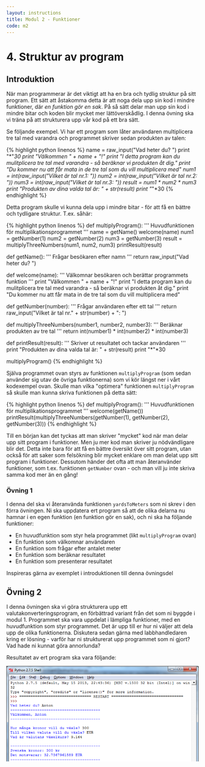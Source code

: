 ```yaml
---
layout: instructions
title: Modul 2 - Funktioner
code: m2
---
```


# 4. Struktur av program

## Introduktion

När man programmerar är det viktigt att ha en bra och tydlig struktur på sitt program. Ett sätt att åstakomma detta är att noga dela upp sin kod i mindre funktioner, där _en funktion gör en sak_. På så sätt delar man upp sin kod i mindre bitar och koden blir mycket mer lättöverskådlig. I denna övning ska vi träna på att strukturera upp vår kod på ett bra sätt.

Se följande exempel. Vi har ett program som låter användaren multiplicera tre tal med varandra och programmet skriver sedan produkten av talen:

{% highlight python linenos %}
name = raw_input("Vad heter du? ")
print "*"*30
print "Välkommen " + name + "!"
print "I detta program kan du mulitplicera tre tal med varandra - så beräknar vi produkten åt dig."
print "Du kommer nu att får mata in de tre tal som du vill multiplicera med"
num1 = int(raw_input("Vilket är tal nr.1: "))
num2 = int(raw_input("Vilket är tal nr.2: "))
num3 = int(raw_input("Vilket är tal nr.3: "))
result = num1 * num2 * num3
print "Produkten av dina valda tal är: " + str(result)
print "*"*30
{% endhighlight %}

Detta program skulle vi kunna dela upp i mindre bitar - för att få en bättre och tydligare struktur. T.ex. såhär:

{% highlight python linenos %}
def multiplyProgram():
    ''' Huvudfunktionen för multiplikationsprogrammet '''
    name = getName()
    welcome(name)
    num1 = getNumber(1)
    num2 = getNumber(2)
    num3 = getNumber(3)
    result = multiplyThreeNumbers(num1, num2, num3)
    printResult(result)
	
def getName():
    ''' Frågar besökaren efter namn '''
    return raw_input("Vad heter du? ")

def welcome(name):
    ''' Välkomnar besökaren och berättar programmets funktion '''
    print "Välkommen " + name + "!"
    print "I detta program kan du mulitplicera tre tal med varandra - så beräknar vi produkten åt dig."
    print "Du kommer nu att får mata in de tre tal som du vill multiplicera med"

def getNumber(number):
    ''' Frågar användaren efter ett tal '''
    return raw_input("Vilket är tal nr." + str(number) + ": ")

def multiplyThreeNumbers(number1, number2, number3):
    ''' Beräknar produkten av tre tal '''
    return int(number1) * int(number2) * int(number3)

def printResult(result):
    ''' Skriver ut resultatet och tackar användaren '''
    print "Produkten av dina valda tal är: " + str(result)
    print "*"*30

multiplyProgram()
{% endhighlight %}

Själva programmet ovan styrs av funktionen `multiplyProgram` (som sedan använder sig utav de övriga funktionerna) som vi kör längst ner i vårt kodexempel ovan. Skulle man vilka "optimera" funktionen `multiplyProgram` så skulle man kunna skriva funktionen på detta sätt:

{% highlight python linenos %}
def multiplyProgram():
    ''' Huvudfunktionen för multiplikationsprogrammet '''
    welcome(getName())
    printResult(multiplyThreeNumbers(getNumber(1), getNumber(2), getNumber(3)))
{% endhighlight %}

Till en början kan det tyckas att man skriver "mycket" kod när man delar upp sitt program i funktioner. Men ju mer kod man skriver ju nödvändligare blir det. Detta inte bara för att få en bättre översikt över sitt program, utan också för att saker som felsökning blir mycket enklare om man delat upp sitt program i funktioner. Dessutom händer det ofta att man återanvänder funktioner, som t.ex. funktionen `getNumber` ovan - och man vill ju inte skriva samma kod mer än en gång!

### Övning 1

I denna del ska vi återanvända funktionen `yardsToMeters` som ni skrev i den förra övningen. Ni ska uppdatera ert program så att de olika delarna nu hamnar i en egen funktion (en funktion gör en sak), och ni ska ha följande funktioner:

* En huvudfunktion som styr hela programmet (likt `multiplyProgram` ovan)
* En funktion som välkomnar användaren
* En funktion som frågar efter antalet meter
* En funktion som beräknar resultatet
* En funktion som presenterar resultatet

Inspireras gärna av exemplet i introduktionen till denna övningsdel

## Övning 2

I denna övningen ska vi göra strukturera upp ett valutakonverteringsprogram, en förbättrad variant från det som ni byggde i modul 1. Programmet ska vara uppdelat i lämpliga funktioner, med en huvudfunktion som styr programmet. Det är upp till er hur ni väljer att dela upp de olika funktionerna. Diskutera sedan gärna med labbhandledaren kring er lösning - varför har ni strukturerat upp programmet som ni gjort? Vad hade ni kunnat göra annorlunda?

Resultatet av ert program ska vara följande:

![](images/idle11.png)